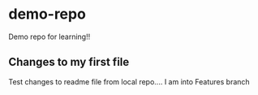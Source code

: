 # demo-repo
Demo repo for learning!!
## Changes to my first file
Test changes to readme file from local repo....
I am into Features branch